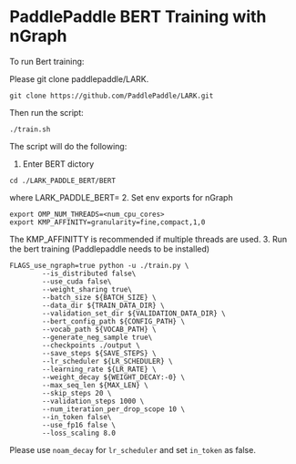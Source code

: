 # PaddlePaddle BERT Training with nGraph

To run Bert training:

Please git clone paddlepaddle/LARK.
```
git clone https://github.com/PaddlePaddle/LARK.git
```
Then run the script:
```
./train.sh
```

The script will do the following:

1. Enter BERT dictory
```
cd ./LARK_PADDLE_BERT/BERT
```
where LARK_PADDLE_BERT=<your path to BERT directory>
2. Set env exports for nGraph
```
export OMP_NUM_THREADS=<num_cpu_cores>
export KMP_AFFINITY=granularity=fine,compact,1,0
```
The KMP_AFFINITTY is recommended if multiple threads are used.
3. Run the bert training (Paddlepaddle needs to be installed)
```
FLAGS_use_ngraph=true python -u ./train.py \
        --is_distributed false\
        --use_cuda false\
        --weight_sharing true\
        --batch_size ${BATCH_SIZE} \
        --data_dir ${TRAIN_DATA_DIR} \
        --validation_set_dir ${VALIDATION_DATA_DIR} \
        --bert_config_path ${CONFIG_PATH} \
        --vocab_path ${VOCAB_PATH} \
        --generate_neg_sample true\
        --checkpoints ./output \
        --save_steps ${SAVE_STEPS} \
        --lr_scheduler ${LR_SCHEDULER} \
        --learning_rate ${LR_RATE} \
        --weight_decay ${WEIGHT_DECAY:-0} \
        --max_seq_len ${MAX_LEN} \
        --skip_steps 20 \
        --validation_steps 1000 \
        --num_iteration_per_drop_scope 10 \
        --in_token false\
        --use_fp16 false \
        --loss_scaling 8.0
```
Please use `noam_decay` for `lr_scheduler` and set `in_token` as false.
